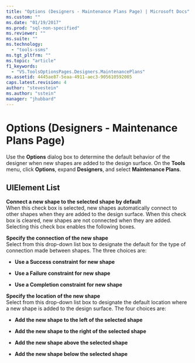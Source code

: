 ```yaml
---
title: "Options (Designers - Maintenance Plans Page) | Microsoft Docs"
ms.custom: ""
ms.date: "01/19/2017"
ms.prod: "sql-non-specified"
ms.reviewer: ""
ms.suite: ""
ms.technology: 
  - "tools-ssms"
ms.tgt_pltfrm: ""
ms.topic: "article"
f1_keywords: 
  - "VS.ToolsOptionsPages.Designers.MaintenancePlans"
ms.assetid: 4445ae87-5eaa-4911-aec3-905610592005
caps.latest.revision: 4
author: "stevestein"
ms.author: "sstein"
manager: "jhubbard"
---
```

# Options (Designers - Maintenance Plans Page)
Use the **Options** dialog box to determine the default behavior of the designer when new shapes are added to the design surface. On the **Tools** menu, click **Options**, expand **Designers**, and select **Maintenance Plans**.  
  
## UIElement List  
**Connect a new shape to the selected shape by default**  
When this check box is selected, new shapes automatically connect to other shapes when they are added to the design surface. When this check box is cleared, new shapes are not connected when they are added. Selecting this check box enables the following boxes.  
  
**Specify the connection of the new shape**  
Select from this drop-down list box to designate the default for the type of connection made between shapes. The three choices are:  
  
-   **Use a Success constraint for new shape**  
  
-   **Use a Failure constraint for new shape**  
  
-   **Use a Completion constraint for new shape**  
  
**Specify the location of the new shape**  
Select from this drop-down list box to designate the default location where a new shape is added to the design surface. The four choices are:  
  
-   **Add the new shape to the left of the selected shape**  
  
-   **Add the new shape to the right of the selected shape**  
  
-   **Add the new shape above the selected shape**  
  
-   **Add the new shape below the selected shape**  
  
